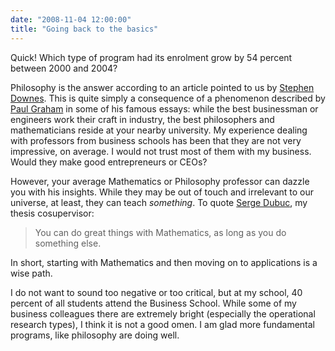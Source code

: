 ```yaml
---
date: "2008-11-04 12:00:00"
title: "Going back to the basics"
---
```




Quick! Which type of program had its enrolment grow by 54 percent between 2000 and 2004?

Philosophy is the answer according to an article pointed to us by [Stephen Downes](http://www.downes.ca/cgi-bin/page.cgi?post=46844). This is quite simply a consequence of a phenomenon described by [Paul Graham](http://www.paulgraham.com/) in some of his famous essays: while the best businessman or engineers work their craft in industry, the best philosophers and mathematicians reside at your nearby university.
My experience dealing with professors from business schools has been that they are not very impressive, on average. I would not trust most of them with my business. Would they make good entrepreneurs or CEOs?

However, your average Mathematics or Philosophy professor can dazzle you with his insights. While they may be out of touch and irrelevant to our universe, at least, they can teach <em>something</em>.
To quote [Serge Dubuc](http://dms.umontreal.ca/fr/repertoire-departement/professeurs/portrait/dubucs), my thesis cosupervisor:

> You can do great things with Mathematics, as long as you do something else.


In short, starting with Mathematics and then moving on to applications is a wise path.

I do not want to sound too negative or too critical, but at my school, 40 percent of all students attend the Business School. While some of my business colleagues there are extremely bright (especially the operational research types), I think it is not a good omen.
I am glad more fundamental programs, like philosophy are doing well.

